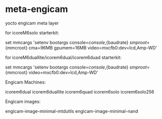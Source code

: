 meta-engicam
============

yocto engicam meta layer

for icoreM6solo starterkit:

set mmcargs 'setenv bootargs console=${console},${baudrate} ${smp} root=${mmcroot} cma=96MB gpumem=16MB video=mxcfb0:dev=lcd,Amp-WD'

for icoreM6duallite/icorem6dual/icorem6duad starterkit:

set mmcargs 'setenv bootargs console=${console},${baudrate} ${smp} root=${mmcroot} video=mxcfb0:dev=lcd,Amp-WD'




Engicam Machines:

icorem6dual 
icorem6duallite 
icorem6quad
icorem6solo
icorem6solo256


Engicam images:

engicam-image-minimal-mtdutils <tested>
engicam-image-minimal-nand     <to be tested>

		


